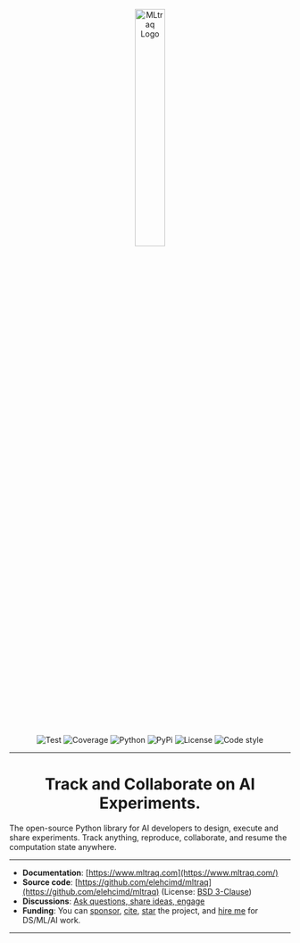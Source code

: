 <p align="center">
<img width="33%" height="33%" src="https://mltraq.com/assets/img/logo-wide-black.svg" alt="MLtraq Logo">
</p>

<p align="center">
<img src="https://www.mltraq.com/assets/img/badges/test.svg" alt="Test">
<img src="https://www.mltraq.com/assets/img/badges/coverage.svg" alt="Coverage">
<img src="https://www.mltraq.com/assets/img/badges/python.svg" alt="Python">
<img src="https://www.mltraq.com/assets/img/badges/pypi.svg" alt="PyPi">
<img src="https://www.mltraq.com/assets/img/badges/license.svg" alt="License">
<img src="https://www.mltraq.com/assets/img/badges/code-style.svg" alt="Code style">
</p>

---

<h1 align="center">
Track and Collaborate on AI Experiments.
</h1>

The open-source Python library for AI developers to design, execute and share experiments.
Track anything, reproduce, collaborate, and resume the computation state anywhere.

---

* **Documentation**: [https://www.mltraq.com](https://www.mltraq.com/)
* **Source code**: [https://github.com/elehcimd/mltraq](https://github.com/elehcimd/mltraq) (License: [BSD 3-Clause](https://mltraq.com/license/))
* **Discussions**: [Ask questions, share ideas, engage](https://github.com/elehcimd/mltraq/discussions)
* **Funding**: You can [sponsor](https://mltraq.com/sponsor/), [cite](https://mltraq.com/cite/), [star](https://github.com/elehcimd/mltraq) the project, and [hire me](https://www.linkedin.com/in/dallachiesa/) for DS/ML/AI work.

---
